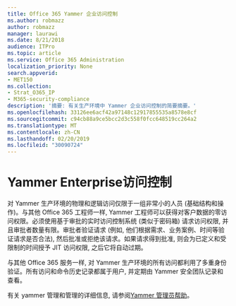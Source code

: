 ```yaml
---
title: Office 365 Yammer 企业访问控制
ms.author: robmazz
author: robmazz
manager: laurawi
ms.date: 8/21/2018
audience: ITPro
ms.topic: article
ms.service: Office 365 Administration
localization_priority: None
search.appverid:
- MET150
ms.collection:
- Strat_O365_IP
- M365-security-compliance
description: '摘要: 有关生产环境中 Yammer 企业访问控制的简要摘要。'
ms.openlocfilehash: 33126ee6acf42a97148c12917855535a8578e8cf
ms.sourcegitcommit: c94cb88a9ce5bcc2d3c558f0fcc648519cc264a2
ms.translationtype: MT
ms.contentlocale: zh-CN
ms.lasthandoff: 02/20/2019
ms.locfileid: "30090724"
---
```

# <a name="yammer-enterprise-access-controls"></a>Yammer Enterprise访问控制 

对 Yammer 生产环境的物理和逻辑访问仅限于一组非常小的人员 (基础结构和操作)。与其他 Office 365 工程师一样, Yammer 工程师可以获得对客户数据的零访问权限。必须使用基于审批的实时访问控制系统 (类似于密码箱) 请求访问权限, 并且审批者数量有限。审批者验证请求 (例如, 他们根据需求、业务案例、时间等验证请求是否合法), 然后批准或拒绝该请求。如果请求得到批准, 则会为已定义和受限制的时间授予 JIT 访问权限, 之后它将自动过期。 

与其他 Office 365 服务一样, 对 Yammer 生产环境的所有访问都利用了多重身份验证。所有访问和命令历史记录都属于用户, 并定期由 Yammer 安全团队记录和查看。

有关 yammer 管理和管理的详细信息, 请参阅[Yammer 管理员帮助](https://support.office.com/article/yammer-–-admin-help-e1464355-1f97-49ac-b2aa-dd320b179dbe?ui=en-US&rs=en-US&ad=US)。